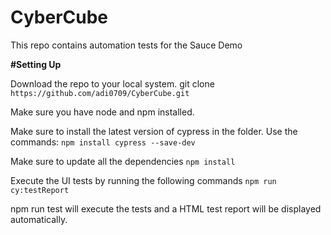 # CyberCube
This repo contains automation tests for the Sauce Demo

**#Setting Up**

Download the repo to your local system.
git clone `https://github.com/adi0709/CyberCube.git`

Make sure you have node and npm installed.

Make sure to install the latest version of cypress in the folder. Use the commands:
`npm install cypress --save-dev`

Make sure to update all the dependencies `npm install`

Execute the UI tests by running the following commands
`npm run cy:testReport`

npm run test will execute the tests and a HTML test report will be displayed automatically.
